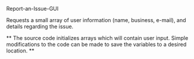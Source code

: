 Report-an-Issue-GUI

Requests a small array of user information (name, business, e-mail), and details regarding the issue.

** 
The source code initializes arrays which will contain user input. Simple modifications to the code can be made to save the variables to a desired location.
**

